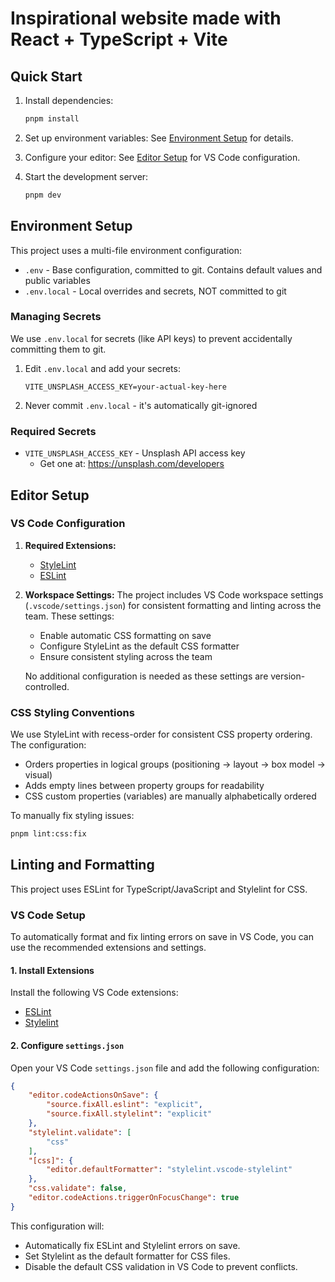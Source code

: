 # Inspirational website made with React + TypeScript + Vite

## Quick Start

1. Install dependencies:

    ```bash
    pnpm install
    ```

2. Set up environment variables:
    See [Environment Setup](#environment-setup) for details.

3. Configure your editor:
    See [Editor Setup](#editor-setup) for VS Code configuration.

4. Start the development server:

    ```bash
    pnpm dev
    ```

## Environment Setup

This project uses a multi-file environment configuration:

- `.env` - Base configuration, committed to git. Contains default values and public variables
- `.env.local` - Local overrides and secrets, NOT committed to git

### Managing Secrets

We use `.env.local` for secrets (like API keys) to prevent accidentally committing them to git.

1. Edit `.env.local` and add your secrets:

    ```properties
    VITE_UNSPLASH_ACCESS_KEY=your-actual-key-here
    ```

2. Never commit `.env.local` - it's automatically git-ignored

### Required Secrets

- `VITE_UNSPLASH_ACCESS_KEY` - Unsplash API access key
  - Get one at: <https://unsplash.com/developers>

## Editor Setup

### VS Code Configuration

1. **Required Extensions:**
   - [StyleLint](https://marketplace.visualstudio.com/items?itemName=stylelint.vscode-stylelint)
   - [ESLint](https://marketplace.visualstudio.com/items?itemName=dbaeumer.vscode-eslint)

2. **Workspace Settings:**
   The project includes VS Code workspace settings (`.vscode/settings.json`) for consistent formatting and linting across the team. These settings:
   - Enable automatic CSS formatting on save
   - Configure StyleLint as the default CSS formatter
   - Ensure consistent styling across the team

   No additional configuration is needed as these settings are version-controlled.

### CSS Styling Conventions

We use StyleLint with recess-order for consistent CSS property ordering. The configuration:

- Orders properties in logical groups (positioning → layout → box model → visual)
- Adds empty lines between property groups for readability
- CSS custom properties (variables) are manually alphabetically ordered

To manually fix styling issues:

```bash
pnpm lint:css:fix
```

## Linting and Formatting

This project uses ESLint for TypeScript/JavaScript and Stylelint for CSS.

### VS Code Setup

To automatically format and fix linting errors on save in VS Code, you can use the recommended extensions and settings.

#### 1. Install Extensions

Install the following VS Code extensions:

- [ESLint](https://marketplace.visualstudio.com/items?itemName=dbaeumer.vscode-eslint)
- [Stylelint](https://marketplace.visualstudio.com/items?itemName=stylelint.vscode-stylelint)

#### 2. Configure `settings.json`

Open your VS Code `settings.json` file and add the following configuration:

```json
{
    "editor.codeActionsOnSave": {
        "source.fixAll.eslint": "explicit",
        "source.fixAll.stylelint": "explicit"
    },
    "stylelint.validate": [
        "css"
    ],
    "[css]": {
        "editor.defaultFormatter": "stylelint.vscode-stylelint"
    },
    "css.validate": false,
    "editor.codeActions.triggerOnFocusChange": true
}
```

This configuration will:

- Automatically fix ESLint and Stylelint errors on save.
- Set Stylelint as the default formatter for CSS files.
- Disable the default CSS validation in VS Code to prevent conflicts.
